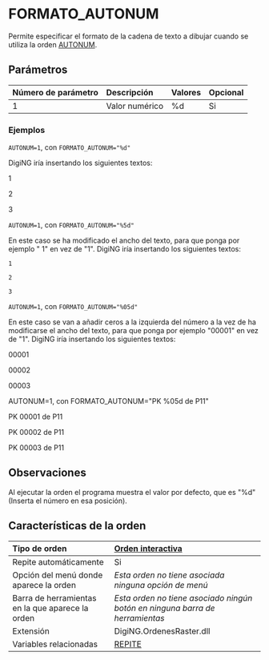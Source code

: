 # FORMATO\_AUTONUM

Permite especificar el formato de la cadena de texto a dibujar cuando se utiliza la orden [AUTONUM](/digi3d-net/referencia/digi3d.net/ventana-de-dibujo/variables/f/AUTONUM.html).

## Parámetros

| Número de parámetro | Descripción | Valores | Opcional |
| :--- | :--- | :--- | :--- |
| 1 | Valor numérico | %d | Si |

### Ejemplos

`AUTONUM=1`, con `FORMATO_AUTONUM="%d"`

DigiNG iría insertando los siguientes textos:

1

2

3

`AUTONUM=1`, con `FORMATO_AUTONUM="%5d"`

En este caso se ha modificado el ancho del texto, para que ponga por ejemplo " 1" en vez de "1". DigiNG iría insertando los siguientes textos:

```text
1

2

3
```

`AUTONUM=1`, con `FORMATO_AUTONUM="%05d"`

En este caso se van a añadir ceros a la izquierda del número a la vez de ha modificarse el ancho del texto, para que ponga por ejemplo "00001" en vez de "1". DigiNG iría insertando los siguientes textos:

00001

00002

00003

AUTONUM=1, con FORMATO\_AUTONUM="PK %05d de P11"

PK 00001 de P11

PK 00002 de P11

PK 00003 de P11

## Observaciones

Al ejecutar la orden el programa muestra el valor por defecto, que es "%d" \(Inserta el número en esa posición\).

## Características de la orden

| Tipo de orden | [Orden interactiva](formato-autonum.md) |
| :--- | :--- |
| Repite automáticamente | Si |
| Opción del menú donde aparece la orden | _Esta orden no tiene asociada ninguna opción de menú_ |
| Barra de herramientas en la que aparece la orden | _Esta orden no tiene asociado ningún botón en ninguna barra de herramientas_ |
| Extensión | DigiNG.OrdenesRaster.dll |
| Variables relacionadas | [REPITE](/digi3d-net/referencia/digi3d.net/ventana-de-dibujo/variables/f/REPITE.html) |

